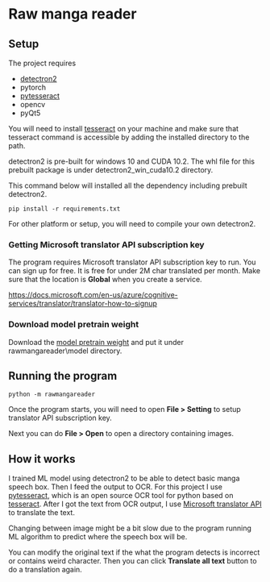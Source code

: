 # Raw manga reader

## Setup

The project requires
- [detectron2](https://github.com/facebookresearch/detectron2)
- pytorch
- [pytesseract](https://github.com/madmaze/pytesseract)
- opencv
- pyQt5

You will need to install [tesseract](https://github.com/tesseract-ocr/tesseract) on your machine
and make sure that tesseract command is accessible by adding the installed directory to the path.

detectron2 is pre-built for windows 10 and CUDA 10.2. The whl file for this prebuilt package is under detectron2_win_cuda10.2 directory.

This command below will installed all the dependency including prebuilt detectron2.

`pip install -r requirements.txt`

For other platform or setup, you will need to compile your own detectron2.

### Getting Microsoft translator API subscription key

The program requires Microsoft translator API subscription key to run. You can sign up for free. It is free for under 2M char translated per month.
Make sure that the location is **Global** when you create a service.

https://docs.microsoft.com/en-us/azure/cognitive-services/translator/translator-how-to-signup

### Download model pretrain weight

Download the [model pretrain weight](https://www.dropbox.com/s/irpswfkx9bgsmlt/model_final.pth) and put it under rawmangareader\model directory.

## Running the program

`python -m rawmangareader`

Once the program starts, you will need to open **File > Setting** to setup translator API subscription key.

Next you can do **File > Open** to open a directory containing images.

## How it works

I trained ML model using detectron2 to be able to detect basic manga speech box. Then I feed the output to OCR.
For this project I use [pytesseract](https://github.com/madmaze/pytesseract), which is an open source OCR tool for python based on [tesseract](https://github.com/tesseract-ocr/tesseract). After I got the text from OCR output, I use [Microsoft translator API](https://docs.microsoft.com/en-us/azure/cognitive-services/translator/translator-how-to-signup) to translate the text.

Changing between image might be a bit slow due to the program running ML algorithm to predict where the speech box will be.

You can modify the original text if the what the program detects is incorrect or contains weird character. Then you can click **Translate all text** button to do a translation again.